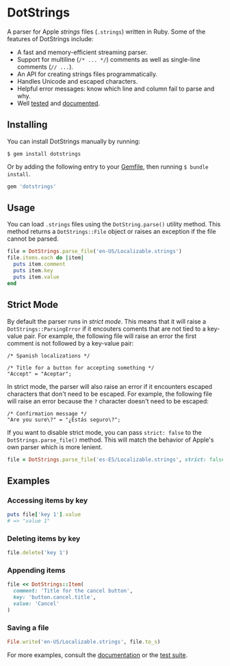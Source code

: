# DotStrings

A parser for Apple *strings* files (`.strings`) written in Ruby. Some of the features of DotStrings include:

* A fast and memory-efficient streaming parser.
* Support for multiline (`/* ... */`) comments as well as single-line comments (`// ...`).
* An API for creating strings files programmatically.
* Handles Unicode and escaped characters.
* Helpful error messages: know which line and column fail to parse and why.
* Well [tested](test) and [documented](https://www.rubydoc.info/gems/dotstrings/DotStrings).

## Installing

You can install DotStrings manually by running:

```shell
$ gem install dotstrings
```

Or by adding the following entry to your [Gemfile](https://guides.cocoapods.org/using/a-gemfile.html), then running `$ bundle install`.

```ruby
gem 'dotstrings'
```

## Usage

You can load `.strings` files using the `DotString.parse()` utility method. This method returns a `DotStrings::File` object or raises an exception if the file cannot be parsed.

```ruby
file = DotStrings.parse_file('en-US/Localizable.strings')
file.items.each do |item|
  puts item.comment
  puts item.key
  puts item.value
end
```

## Strict Mode
By default the parser runs in *strict mode*. This means that it will raise a `DotStrings::ParsingError` if it encouters coments that are not tied to a key-value pair. For example, the following file will raise an error the first comment is not followed by a key-value pair:

```
/* Spanish localizations */

/* Title for a button for accepting something */
"Accept" = "Aceptar";
```

In strict mode, the parser will also raise an error if it encounters escaped characters that don't need to be escaped. For example, the following file will raise an error because the `?` character doesn't need to be escaped:

```
/* Confirmation message */
"Are you sure\?" = "¿Estás seguro\?";
```

If you want to disable strict mode, you can pass `strict: false` to the `DotStrings.parse_file()` method. This will match the behavior of Apple's own parser which is more lenient.

```ruby
file = DotStrings.parse_file('es-ES/Localizable.strings', strict: false)
```

## Examples

### Accessing items by key

```ruby
puts file['key 1'].value
# => "value 1"
```

### Deleting items by key

```ruby
file.delete('key 1')
```

### Appending items

```ruby
file << DotStrings::Item(
  comment: 'Title for the cancel button',
  key: 'button.cancel.title',
  value: 'Cancel'
)
```

### Saving a file

```ruby
File.write('en-US/Localizable.strings', file.to_s)
```

For more examples, consult the [documentation](https://www.rubydoc.info/gems/dotstrings/DotStrings) or the [test suite](test).
